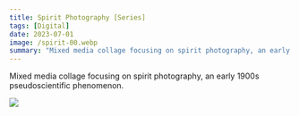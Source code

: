 ```yaml
---
title: Spirit Photography [Series]
tags: [Digital]
date: 2023-07-01
image: /spirit-00.webp
summary: "Mixed media collage focusing on spirit photography, an early 1900s pseudoscientific phenomenon. "
---
```


Mixed media collage focusing on spirit photography, an early 1900s pseudoscientific phenomenon. 

![](/spirit-01.webp)